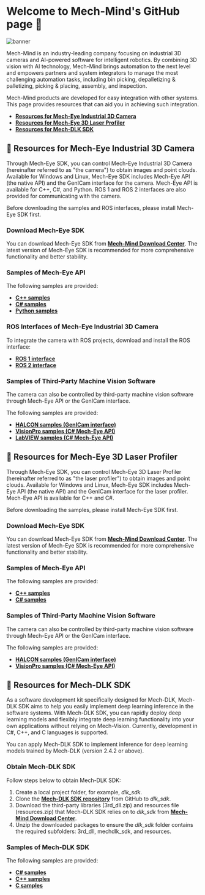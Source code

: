 # Welcome to Mech-Mind's GitHub page :tada:

![banner](https://docs.mech-mind.net/download/github/banner.jpg)

Mech-Mind is an industry-leading company focusing on industrial 3D cameras and AI-powered software for intelligent robotics.
By combining 3D vision with AI technology, Mech-Mind brings automation to the next level and empowers partners and system integrators to manage the most challenging automation tasks, including bin picking, depalletizing & palletizing, picking & placing, assembly, and inspection.

Mech-Mind products are developed for easy integration with other systems. This page provides resources that can aid you in achieving such integration.

- [**Resources for Mech-Eye Industrial 3D Camera**](#blue_book-resources-for-mech-eye-industrial-3d-camera)
- [**Resources for Mech-Eye 3D Laser Profiler**](#blue_book-resources-for-mech-eye-3d-laser-profiler)
- [**Resources for Mech-DLK SDK**](#blue_book-resources-for-mech-dlk-sdk)

## :blue_book: Resources for Mech-Eye Industrial 3D Camera

Through Mech-Eye SDK, you can control Mech-Eye Industrial 3D Camera (hereinafter referred to as "the camera") to obtain images and point clouds. Available for Windows and Linux, Mech-Eye SDK includes Mech-Eye API (the native API) and the GenICam interface for the camera. Mech-Eye API is available for C++, C#, and Python. ROS 1 and ROS 2 interfaces are also provided for communicating with the camera.

Before downloading the samples and ROS interfaces, please install Mech-Eye SDK first.

### Download Mech-Eye SDK

You can download Mech-Eye SDK from [**Mech-Mind Download Center**](https://downloads.mech-mind.com/?tab=tab-sdk). The latest version of Mech-Eye SDK is recommended for more comprehensive functionality and better stability.

### Samples of Mech-Eye API

The following samples are provided:

- [**C++ samples**](https://github.com/MechMindRobotics/mecheye_cpp_samples/tree/master/area_scan_3d_camera)
- [**C# samples**](https://github.com/MechMindRobotics/mecheye_csharp_samples/tree/master/area_scan_3d_camera)
- [**Python samples**](https://github.com/MechMindRobotics/mecheye_python_samples/tree/master/area_scan_3d_camera)

### ROS Interfaces of Mech-Eye Industrial 3D Camera

To integrate the camera with ROS projects, download and install the ROS interface:

- [**ROS 1 interface**](https://github.com/MechMindRobotics/mecheye_ros_interface)
- [**ROS 2 interface**](https://github.com/MechMindRobotics/mecheye_ros2_interface)

### Samples of Third-Party Machine Vision Software

The camera can also be controlled by third-party machine vision software through Mech-Eye API or the GenICam interface.

The following samples are provided:

- [**HALCON samples (GenICam interface)**](https://github.com/MechMindRobotics/mecheye_halcon_samples/tree/main/area_scan_3d_camera)
- [**VisionPro samples (C# Mech-Eye API)**](https://github.com/MechMindRobotics/mecheye_visionpro_samples/tree/main/area_scan_3d_camera)
- [**LabVIEW samples (C# Mech-Eye API)**](https://github.com/MechMindRobotics/mecheye_labview_samples)

## :blue_book: Resources for Mech-Eye 3D Laser Profiler

Through Mech-Eye SDK, you can control Mech-Eye 3D Laser Profiler (hereinafter referred to as "the laser profiler") to obtain images and point clouds. Available for Windows and Linux, Mech-Eye SDK includes Mech-Eye API (the native API) and the GenICam interface for the laser profiler. Mech-Eye API is available for C++ and C#.

Before downloading the samples, please install Mech-Eye SDK first.

### Download Mech-Eye SDK

You can download Mech-Eye SDK from [**Mech-Mind Download Center**](https://downloads.mech-mind.com/?tab=tab-sdk). The latest version of Mech-Eye SDK is recommended for more comprehensive functionality and better stability.

### Samples of Mech-Eye API

The following samples are provided:

- [**C++ samples**](https://github.com/MechMindRobotics/mecheye_cpp_samples/tree/master/profiler)
- [**C# samples**](https://github.com/MechMindRobotics/mecheye_csharp_samples/tree/master/profiler)

### Samples of Third-Party Machine Vision Software

The camera can also be controlled by third-party machine vision software through Mech-Eye API or the GenICam interface.

The following samples are provided:

- [**HALCON samples (GenICam interface)**](https://github.com/MechMindRobotics/mecheye_halcon_samples/tree/main/profiler)
- [**VisionPro samples (C# Mech-Eye API)**](https://github.com/MechMindRobotics/mecheye_visionpro_samples/tree/main/profiler)

## :blue_book: Resources for Mech-DLK SDK

As a software development kit specifically designed for Mech-DLK, Mech-DLK SDK aims to help you easily implement deep learning inference in the software systems. With Mech-DLK SDK, you can rapidly deploy deep learning models and flexibly integrate deep learning functionality into your own applications without relying on Mech-Vision. Currently, development in C#, C++, and C languages is supported.

You can apply Mech-DLK SDK to implement inference for deep learning models trained by Mech-DLK (version 2.4.2 or above).

### Obtain Mech-DLK SDK

Follow steps below to obtain Mech-DLK SDK:

1. Create a local project folder, for example, *dlk_sdk*.
2. Clone the [**Mech-DLK SDK repository**](https://github.com/MechMindRobotics/mechdlk_sdk/tree/v2.0.2) from GitHub to *dlk_sdk*.
3. Download the third-party libraries (3rd_dll.zip) and resources file (resources.zip) that Mech-DLK SDK relies on to *dlk_sdk* from [**Mech-Mind Download Center**](https://downloads.mech-mind.com/?tab=tab-dlk-sdk).
4. Unzip the downloaded packages to ensure the *dlk_sdk* folder contains the required subfolders: 3rd_dll, mechdlk_sdk, and resources.

### Samples of Mech-DLK SDK

The following samples are provided:

- [**C# samples**](https://github.com/MechMindRobotics/mechdlk_sdk/tree/v2.0.2/samples/csharp)
- [**C++ samples**](https://github.com/MechMindRobotics/mechdlk_sdk/tree/v2.0.2/samples/cpp)
- [**C samples**](https://github.com/MechMindRobotics/mechdlk_sdk/tree/v2.0.2/samples/c)
